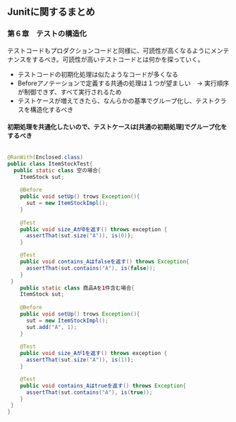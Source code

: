 ## Junitに関するまとめ

### 第６章　テストの構造化

テストコードもプロダクションコードと同様に、可読性が高くなるようにメンテナンスをするべき。可読性が高いテストコードとは何かを探っていく。

- テストコードの初期化処理は似たようなコードが多くなる
- Beforeアノテーションで定義する共通の処理は１つが望ましい　→ 実行順序が制御できず、すべて実行されるため
- テストケースが増えてきたら、なんらかの基準でグループ化し、テストクラスを構造化するべき

#### 初期処理を共通化したいので、テストケースは[共通の初期処理]でグループ化をするべき

```Java

@RanWith(Enclosed.class)
public class ItemStockTest{
  public static class 空の場合{
    ItemStock sut;
    
    @Before
    public void setUp() trows Exception(){
      sut = new ItemStockImpl();
    }
    
    @Test
    public void size_Aが0を返す() throws exception {
      assertThat(sut.size("A")), is(0));
    }

    @Test
    public void contains_Aはfalseを返す() throws Exception{
      assertThat(sut.contains("A"), is(false));
    }
 }
    public static class 商品Aを1件含む場合{
    ItemStock sut;
    
    @Before
    public void setUp() trows Exception(){
      sut = new ItemStockImpl();
      sut.add("A", 1);
    }
    
    @Test
    public void size_Aが1を返す() throws exception {
      assertThat(sut.size("A")), is(1));
    }

    @Test
    public void contains_Aはtrueを返す() throws Exception{
      assertThat(sut.contains("A"), is(true));
    }
 }   
}
```



